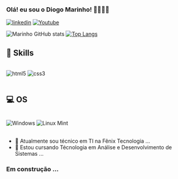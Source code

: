 ### Olá! eu sou o Diogo Marinho! 🙋🏼‍♂️👋

[![linkedin](https://img.shields.io/badge/LinkedIn-0077B5?style=for-the-badge&logo=linkedin&logoColor=white)](https://www.linkedin.com/in/diogoms/)
[![Youtube](https://img.shields.io/badge/YouTube-FF0000?style=for-the-badge&logo=youtube&logoColor=white)](https://www.youtube.com/channel/UCBD_Jv9gPu3GlI8IlR0aDOQ)


![Marinho GitHub stats](https://github-readme-stats.vercel.app/api?username=MarinhoDevTi&show_icons=true&theme=radical)
[![Top Langs](https://github-readme-stats.vercel.app/api/top-langs/?username=MarinhoDevTi)](https://github.com/anuraghazra/github-readme-stats)


## 🚀 Skills

<div style="display: inline_block"><br/>
<img aling="center" alt="html5" src="https://img.shields.io/badge/HTML-239120?style=for-the-badge&logo=html5&logoColor=white">
<img aling="center" alt="css3" src="https://img.shields.io/badge/CSS3-1572B6?style=for-the-badge&logo=css3&logoColor=white">


</div> </br>

## 💻 OS

<div style="display: inline_block"><br/>
<img aling="center" alt="Windows" src="https://img.shields.io/badge/Windows-0078D6?style=for-the-badge&logo=windows&logoColor=white">
<img aling="center" alt="Linux Mint" src="https://img.shields.io/badge/Linux_Mint-87CF3E?style=for-the-badge&logo=linux-mint&logoColor=white">
</div> </br>










- 🔭 Atualmente sou técnico em TI na Fênix Tecnologia ...
- 🌱 Estou cursando Técnologia em Análise e Desenvolvimento de Sistemas ...

### Em construção ...